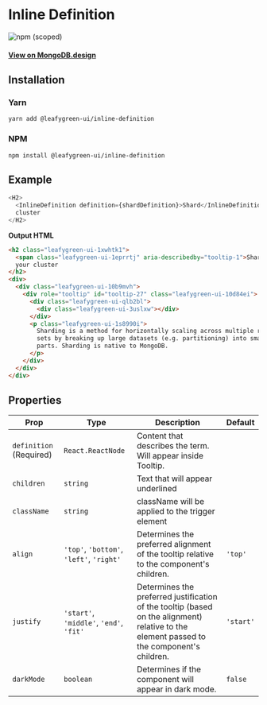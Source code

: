 # Inline Definition

![npm (scoped)](https://img.shields.io/npm/v/@leafygreen-ui/inline-definition.svg)

#### [View on MongoDB.design](https://www.mongodb.design/component/inline-definition/example/)

## Installation

### Yarn

```shell
yarn add @leafygreen-ui/inline-definition
```

### NPM

```shell
npm install @leafygreen-ui/inline-definition
```

## Example

```js
<H2>
  <InlineDefinition definition={shardDefinition}>Shard</InlineDefinition> your
  cluster
</H2>
```

**Output HTML**

```html
<h2 class="leafygreen-ui-1xwhtk1">
  <span class="leafygreen-ui-1eprrtj" aria-describedby="tooltip-1">Shard</span>
  your cluster
</h2>
<div>
  <div class="leafygreen-ui-10b9mvh">
    <div role="tooltip" id="tooltip-27" class="leafygreen-ui-10d84ei">
      <div class="leafygreen-ui-qlb2bl">
        <div class="leafygreen-ui-3uslxw"></div>
      </div>
      <p class="leafygreen-ui-1s8990i">
        Sharding is a method for horizontally scaling across multiple replica
        sets by breaking up large datasets (e.g. partitioning) into smaller
        parts. Sharding is native to MongoDB.
      </p>
    </div>
  </div>
</div>
```

## Properties

| Prop                    | Type                                     | Description                                                                                                                                | Default   |
| ----------------------- | ---------------------------------------- | ------------------------------------------------------------------------------------------------------------------------------------------ | --------- |
| `definition` (Required) | `React.ReactNode`                        | Content that describes the term. Will appear inside Tooltip.                                                                               |           |
| `children`              | `string`                                 | Text that will appear underlined                                                                                                           |           |
| `className`             | `string`                                 | className will be applied to the trigger element                                                                                           |           |
| `align`                 | `'top'`, `'bottom'`, `'left'`, `'right'` | Determines the preferred alignment of the tooltip relative to the component's children.                                                    | `'top'`   |
| `justify`               | `'start'`, `'middle'`, `'end'`, `'fit'`  | Determines the preferred justification of the tooltip (based on the alignment) relative to the element passed to the component's children. | `'start'` |
| `darkMode`              | `boolean`                                | Determines if the component will appear in dark mode.                                                                                      | `false`   |
